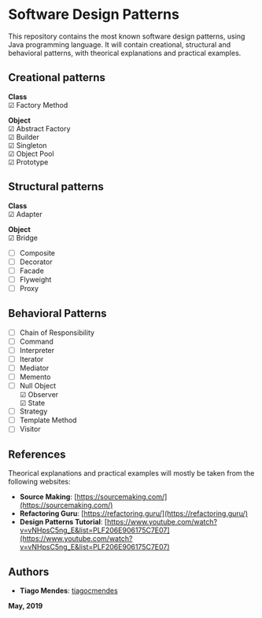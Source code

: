 # Software Design Patterns  

This repository contains the most known software design patterns, using Java programming language. It will contain creational, structural and behavioral patterns, with theorical explanations and practical examples.

## Creational patterns  

**Class**  
&#9745; Factory Method  

**Object**  
&#9745; Abstract Factory  
&#9745; Builder  
&#9745; Singleton  
&#9745; Object Pool  
&#9745; Prototype  

## Structural patterns  

**Class**  
&#9745; Adapter  

**Object**  
&#9745; Bridge  
* [ ] Composite  
* [ ] Decorator  
* [ ] Facade  
* [ ] Flyweight  
* [ ] Proxy  

## Behavioral Patterns  

* [ ] Chain of Responsibility  
* [ ] Command  
* [ ] Interpreter  
* [ ] Iterator  
* [ ] Mediator  
* [ ] Memento  
* [ ] Null Object  
&#9745; Observer  
&#9745; State  
* [ ] Strategy  
* [ ] Template Method  
* [ ] Visitor  

## References  

Theorical explanations and practical examples will mostly be taken from the following websites:  
* **Source Making**: [https://sourcemaking.com/](https://sourcemaking.com/)  
* **Refactoring Guru**: [https://refactoring.guru/](https://refactoring.guru/)  
* **Design Patterns Tutorial**: [https://www.youtube.com/watch?v=vNHpsC5ng_E&list=PLF206E906175C7E07](https://www.youtube.com/watch?v=vNHpsC5ng_E&list=PLF206E906175C7E07)  

## Authors  

* **Tiago Mendes**: [tiagocmendes](https://github.com/tiagocmendes)  

**May, 2019**
